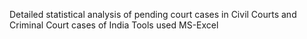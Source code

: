 Detailed statistical analysis of pending court cases in Civil Courts and Criminal Court cases of India 
Tools used MS-Excel
